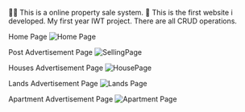 🧑‍💻 This is a online property sale system. 
🙌 This is the first website i developed.
My first year IWT project.
There are all CRUD operations.


Home Page
![Home Page](https://user-images.githubusercontent.com/74088854/126436203-1d2ff17c-4596-4621-80e5-50e80e863741.png)

Post Advertisement Page
![SellingPage](https://user-images.githubusercontent.com/74088854/126436477-4136c3b3-90b9-465d-983f-83f2a18830c6.png)

Houses Advertisement Page
![HousePage](https://user-images.githubusercontent.com/74088854/126436430-58b2c6fa-194d-4b12-8f76-19538405f863.png)

Lands Advertisement Page
![Lands Page](https://user-images.githubusercontent.com/74088854/126436663-c483bfbb-36e4-420b-b9ca-e217606f4a9b.png)

Apartment Advertisement Page
![Apartment Page](https://user-images.githubusercontent.com/74088854/126436687-9a1f0a1a-dfe7-48cc-b7e6-eac01f81ecb2.png)




